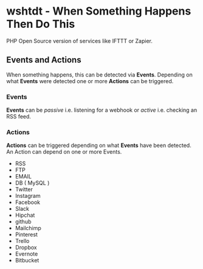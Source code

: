 # wshtdt - When Something Happens Then Do This
PHP Open Source version of services like IFTTT or Zapier.

## Events and Actions
When something happens, this can be detected via **Events**. Depending on what **Events** were detected one or more **Actions** can be triggered. 

### Events
**Events** can be *passive* i.e. listening for a webhook or *active* i.e. checking an RSS feed. 

### Actions
**Actions** can be triggered depending on what **Events** have been detected. An Action can depend on one or more Events.

- RSS
- FTP
- EMAIL
- DB ( MySQL )
- Twitter
- Instagram
- Facebook
- Slack
- Hipchat
- github
- Mailchimp
- Pinterest
- Trello
- Dropbox
- Evernote
- Bitbucket
